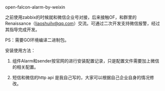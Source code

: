 open-falcon-alarm-by-weixin

之前使用zabbix的时候就和微信企业号对接，后来接触OF，和群里的Renaissance（liaoshuilv@qq.com）交流。可通过二次开发支持微信报警，经过其指导完成开发。

PS：需要GO环境编译二进制包。

安装使用方法：
1. 组件Alarm和sender按官网的进行安装配置记录，只是配置文件需要加上微信的相关配置。

2. 短信和微信的http api 是我自己写的，大家可以根据自己企业自身的情况修改。
